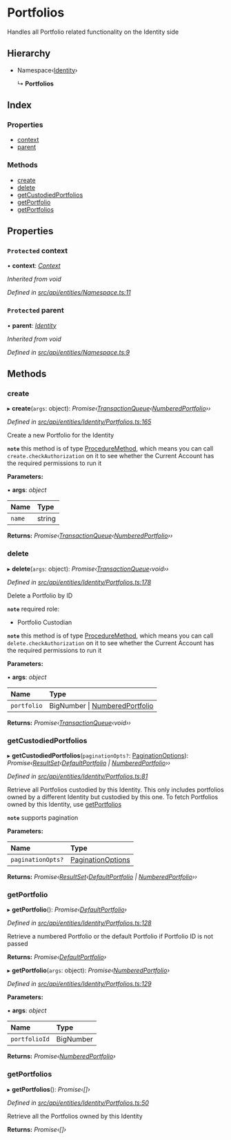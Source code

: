 # Portfolios

Handles all Portfolio related functionality on the Identity side

## Hierarchy

* Namespace‹[Identity](identity.md)›

  ↳ **Portfolios**

## Index

### Properties

* [context](portfolios.md#protected-context)
* [parent](portfolios.md#protected-parent)

### Methods

* [create](portfolios.md#create)
* [delete](portfolios.md#delete)
* [getCustodiedPortfolios](portfolios.md#getcustodiedportfolios)
* [getPortfolio](portfolios.md#getportfolio)
* [getPortfolios](portfolios.md#getportfolios)

## Properties

### `Protected` context

• **context**: [_Context_](context.md)

_Inherited from void_

_Defined in_ [_src/api/entities/Namespace.ts:11_](https://github.com/PolymathNetwork/polymesh-sdk/blob/23062de4/src/api/entities/Namespace.ts#L11)

### `Protected` parent

• **parent**: [_Identity_](identity.md)

_Inherited from void_

_Defined in_ [_src/api/entities/Namespace.ts:9_](https://github.com/PolymathNetwork/polymesh-sdk/blob/23062de4/src/api/entities/Namespace.ts#L9)

## Methods

### create

▸ **create**\(`args`: object\): _Promise‹_[_TransactionQueue_](transactionqueue.md)_‹_[_NumberedPortfolio_](numberedportfolio.md)_››_

_Defined in_ [_src/api/entities/Identity/Portfolios.ts:165_](https://github.com/PolymathNetwork/polymesh-sdk/blob/23062de4/src/api/entities/Identity/Portfolios.ts#L165)

Create a new Portfolio for the Identity

**`note`** this method is of type [ProcedureMethod](../interfaces/proceduremethod.md), which means you can call `create.checkAuthorization` on it to see whether the Current Account has the required permissions to run it

**Parameters:**

▪ **args**: _object_

| Name | Type |
| :--- | :--- |
| `name` | string |

**Returns:** _Promise‹_[_TransactionQueue_](transactionqueue.md)_‹_[_NumberedPortfolio_](numberedportfolio.md)_››_

### delete

▸ **delete**\(`args`: object\): _Promise‹_[_TransactionQueue_](transactionqueue.md)_‹void››_

_Defined in_ [_src/api/entities/Identity/Portfolios.ts:178_](https://github.com/PolymathNetwork/polymesh-sdk/blob/23062de4/src/api/entities/Identity/Portfolios.ts#L178)

Delete a Portfolio by ID

**`note`** required role:

* Portfolio Custodian

**`note`** this method is of type [ProcedureMethod](../interfaces/proceduremethod.md), which means you can call `delete.checkAuthorization` on it to see whether the Current Account has the required permissions to run it

**Parameters:**

▪ **args**: _object_

| Name | Type |
| :--- | :--- |
| `portfolio` | BigNumber \| [NumberedPortfolio](numberedportfolio.md) |

**Returns:** _Promise‹_[_TransactionQueue_](transactionqueue.md)_‹void››_

### getCustodiedPortfolios

▸ **getCustodiedPortfolios**\(`paginationOpts?`: [PaginationOptions](../interfaces/paginationoptions.md)\): _Promise‹_[_ResultSet_](../interfaces/resultset.md)_‹_[_DefaultPortfolio_](defaultportfolio.md) _\|_ [_NumberedPortfolio_](numberedportfolio.md)_››_

_Defined in_ [_src/api/entities/Identity/Portfolios.ts:81_](https://github.com/PolymathNetwork/polymesh-sdk/blob/23062de4/src/api/entities/Identity/Portfolios.ts#L81)

Retrieve all Portfolios custodied by this Identity. This only includes portfolios owned by a different Identity but custodied by this one. To fetch Portfolios owned by this Identity, use [getPortfolios](portfolios.md#getportfolios)

**`note`** supports pagination

**Parameters:**

| Name | Type |
| :--- | :--- |
| `paginationOpts?` | [PaginationOptions](../interfaces/paginationoptions.md) |

**Returns:** _Promise‹_[_ResultSet_](../interfaces/resultset.md)_‹_[_DefaultPortfolio_](defaultportfolio.md) _\|_ [_NumberedPortfolio_](numberedportfolio.md)_››_

### getPortfolio

▸ **getPortfolio**\(\): _Promise‹_[_DefaultPortfolio_](defaultportfolio.md)_›_

_Defined in_ [_src/api/entities/Identity/Portfolios.ts:128_](https://github.com/PolymathNetwork/polymesh-sdk/blob/23062de4/src/api/entities/Identity/Portfolios.ts#L128)

Retrieve a numbered Portfolio or the default Portfolio if Portfolio ID is not passed

**Returns:** _Promise‹_[_DefaultPortfolio_](defaultportfolio.md)_›_

▸ **getPortfolio**\(`args`: object\): _Promise‹_[_NumberedPortfolio_](numberedportfolio.md)_›_

_Defined in_ [_src/api/entities/Identity/Portfolios.ts:129_](https://github.com/PolymathNetwork/polymesh-sdk/blob/23062de4/src/api/entities/Identity/Portfolios.ts#L129)

**Parameters:**

▪ **args**: _object_

| Name | Type |
| :--- | :--- |
| `portfolioId` | BigNumber |

**Returns:** _Promise‹_[_NumberedPortfolio_](numberedportfolio.md)_›_

### getPortfolios

▸ **getPortfolios**\(\): _Promise‹\[\]›_

_Defined in_ [_src/api/entities/Identity/Portfolios.ts:50_](https://github.com/PolymathNetwork/polymesh-sdk/blob/23062de4/src/api/entities/Identity/Portfolios.ts#L50)

Retrieve all the Portfolios owned by this Identity

**Returns:** _Promise‹\[\]›_

